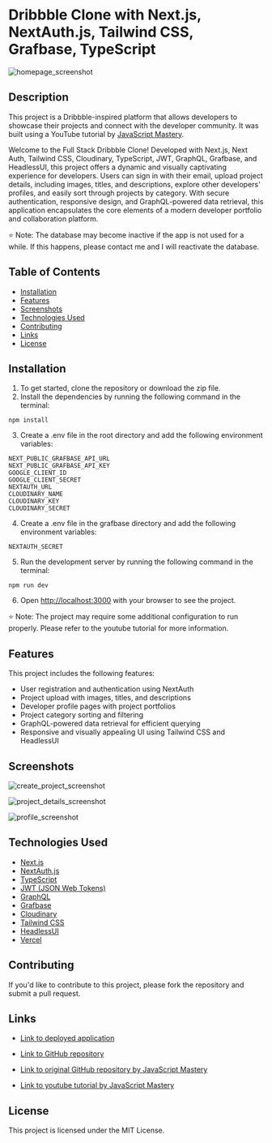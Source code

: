 # Dribbble Clone with Next.js, NextAuth.js, Tailwind CSS, Grafbase, TypeScript

![homepage_screenshot](https://github.com/kt946/dribble-clone-nextjs13-yt-jsm/assets/103476893/c31bcb65-567f-40fa-b2bf-065d6ece291f, 'Homepage Screenshot')

## Description

This project is a Dribbble-inspired platform that allows developers to showcase their projects and connect with the developer community. It was built using a YouTube tutorial by [JavaScript Mastery](https://www.youtube.com/watch?v=MJzmZ9qmdaE).

Welcome to the Full Stack Dribbble Clone! Developed with Next.js, Next Auth, Tailwind CSS, Cloudinary, TypeScript, JWT, GraphQL, Grafbase, and HeadlessUI, this project offers a dynamic and visually captivating experience for developers. Users can sign in with their email, upload project details, including images, titles, and descriptions, explore other developers' profiles, and easily sort through projects by category. With secure authentication, responsive design, and GraphQL-powered data retrieval, this application encapsulates the core elements of a modern developer portfolio and collaboration platform.

⭐ Note: The database may become inactive if the app is not used for a while. If this happens, please contact me and I will reactivate the database.

## Table of Contents

- [Installation](#installation)
- [Features](#features)
- [Screenshots](#screenshots)
- [Technologies Used](#technologies-used)
- [Contributing](#contributing)
- [Links](#links)
- [License](#license)

## Installation

1. To get started, clone the repository or download the zip file.
2. Install the dependencies by running the following command in the terminal:

```
npm install
```

3. Create a .env file in the root directory and add the following environment variables:

```
NEXT_PUBLIC_GRAFBASE_API_URL
NEXT_PUBLIC_GRAFBASE_API_KEY
GOOGLE_CLIENT_ID
GOOGLE_CLIENT_SECRET
NEXTAUTH_URL
CLOUDINARY_NAME
CLOUDINARY_KEY
CLOUDINARY_SECRET
```

4. Create a .env file in the grafbase directory and add the following environment variables:

```
NEXTAUTH_SECRET
```

5. Run the development server by running the following command in the terminal:

```
npm run dev
```

6. Open [http://localhost:3000](http://localhost:3000) with your browser to see the project.

⭐ Note: The project may require some additional configuration to run properly. Please refer to the youtube tutorial for more information.

## Features

This project includes the following features:

- User registration and authentication using NextAuth
- Project upload with images, titles, and descriptions
- Developer profile pages with project portfolios
- Project category sorting and filtering
- GraphQL-powered data retrieval for efficient querying
- Responsive and visually appealing UI using Tailwind CSS and HeadlessUI

## Screenshots

![create_project_screenshot](https://github.com/kt946/dribble-clone-nextjs13-yt-jsm/assets/103476893/cece11a7-dfc9-4cc2-91be-b765e42837d4, 'Create Project Form Screenshot')

![project_details_screenshot](https://github.com/kt946/dribble-clone-nextjs13-yt-jsm/assets/103476893/314f0450-0924-435e-9f04-0f26d2433b71, 'Project Details Screenshot')

![profile_screenshot](https://github.com/kt946/dribble-clone-nextjs13-yt-jsm/assets/103476893/b0113fa2-8967-4b7f-978d-9420d4fd6ffd, 'Profile Screenshot')

## Technologies Used

- [Next.js](https://nextjs.org/)
- [NextAuth.js](https://next-auth.js.org/)
- [TypeScript](https://www.typescriptlang.org/)
- [JWT (JSON Web Tokens)](https://jwt.io/)
- [GraphQL](https://graphql.org/)
- [Grafbase](https://www.graphbase.io/)
- [Cloudinary](https://cloudinary.com/)
- [Tailwind CSS](https://tailwindcss.com/)
- [HeadlessUI](https://headlessui.dev/)
- [Vercel](https://vercel.com/)

## Contributing

If you'd like to contribute to this project, please fork the repository and submit a pull request.

## Links

- [Link to deployed application](https://dribble-clone-nextjs13-yt-jsm.vercel.app/)

- [Link to GitHub repository](https://github.com/kt946/dribble-clone-nextjs13-yt-jsm)

- [Link to original GitHub repository by JavaScript Mastery](https://github.com/adrianhajdin/project_nextjs13_flexibble)

- [Link to youtube tutorial by JavaScript Mastery](https://www.youtube.com/watch?v=986hztrfaSQ)

## License

This project is licensed under the MIT License.
